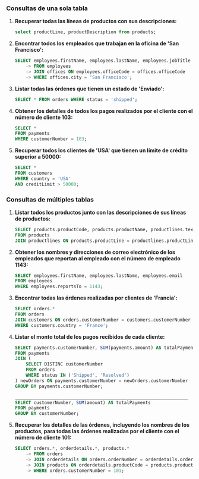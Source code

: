 ### Consultas de una sola tabla

1. **Recuperar todas las líneas de productos con sus descripciones:**

   ```sql
   select productLine, productDescription from products;
   ```

2. **Encontrar todos los empleados que trabajan en la oficina de 'San Francisco':**

   ```sql
   SELECT employees.firstName, employees.lastName, employees.jobTitle
       -> FROM employees
       -> JOIN offices ON employees.officeCode = offices.officeCode
       -> WHERE offices.city = 'San Francisco';
   ```

3. **Listar todas las órdenes que tienen un estado de 'Enviado':**

   ```sql
   SELECT * FROM orders WHERE status = 'shipped';
   ```

4. **Obtener los detalles de todos los pagos realizados por el cliente con el número de cliente 103:**

   ```sql
   SELECT * 
   FROM payments
   WHERE customerNumber = 103;
   
   ```

5. **Recuperar todos los clientes de 'USA' que tienen un límite de crédito superior a 50000:**

   ```sql
   SELECT *
   FROM customers
   WHERE country = 'USA'
   AND creditLimit > 50000;
   
   ```

### Consultas de múltiples tablas

1. **Listar todos los productos junto con las descripciones de sus líneas de productos:**

   ```sql
   SELECT products.productCode, products.productName, productlines.textDescription
   FROM products
   JOIN productlines ON products.productLine = productlines.productLine;
   
   ```

2. **Obtener los nombres y direcciones de correo electrónico de los empleados que reportan al empleado con el número de empleado 1143:**

   ```sql
   SELECT employees.firstName, employees.lastName, employees.email
   FROM employees 
   WHERE employees.reportsTo = 1143;
   
   ```

3. **Encontrar todas las órdenes realizadas por clientes de 'Francia':**

   ```sql
   SELECT orders.*
   FROM orders
   JOIN customers ON orders.customerNumber = customers.customerNumber
   WHERE customers.country = 'France';
   
   ```

4. **Listar el monto total de los pagos recibidos de cada cliente:**

   ```sql
   SELECT payments.customerNumber, SUM(payments.amount) AS totalPayments
   FROM payments 
   JOIN (
       SELECT DISTINC customerNumber
       FROM orders
       WHERE status IN ('Shipped', 'Resolved')
   ) newOrders ON payments.customerNumber = newOrders.customerNumber
   GROUP BY payments.customerNumber;
   
   _________________________________________________________________
   SELECT customerNumber, SUM(amount) AS totalPayments
   FROM payments
   GROUP BY customerNumber;
   
   ```

5. **Recuperar los detalles de las órdenes, incluyendo los nombres de los productos, para todas las órdenes realizadas por el cliente con el número de cliente 101:**

   ```sql
   SELECT orders.*, orderdetails.*, products.*
       -> FROM orders
       -> JOIN orderdetails ON orders.orderNumber = orderdetails.orderNumber
       -> JOIN products ON orderdetails.productCode = products.productCode
       -> WHERE orders.customerNumber = 101;
   ```